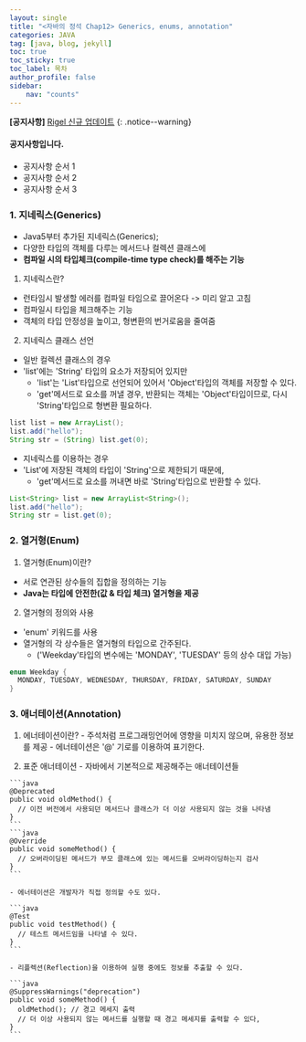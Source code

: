 ```yaml
---
layout: single
title: "<자바의 정석 Chap12> Generics, enums, annotation"
categories: JAVA
tag: [java, blog, jekyll]
toc: true
toc_sticky: true
toc_label: 목차
author_profile: false
sidebar:
    nav: "counts"
---
```


**[공지사항]** [Rigel 신규 업데이트](https://mmistakes.github.io/minimal-mistakes/docs/quick-start-guide/)
{: .notice--warning}

<div class="notice--success">
<h4>공지사항입니다.</h4>
<ul>
    <li>공지사항 순서 1</li>
    <li>공지사항 순서 2</li>
    <li>공지사항 순서 3</li>
</ul>
</div>

<h3>1. 지네릭스(Generics)</h3>

  - Java5부터 추가된 지네릭스(Generics);
  - 다양한 타입의 객체를 다루는 메서드나 컬렉션 클래스에 
  - **컴파일 시의 타입체크(compile-time type check)를 해주는 기능**

  1. 지네릭스란?
  - 런타임시 발생할 에러를 컴파일 타임으로 끌어온다 -> 미리 알고 고침
  - 컴파일시 타입을 체크해주는 기능
  - 객체의 타입 안정성을 높이고, 형변환의 번거로움을 줄여줌

  2. 지네릭스 클래스 선언       
  - 일반 컬렉션 클래스의 경우     
  - 'list'에는 'String' 타입의 요소가 저장되어 있지만 
    - 'list'는 'List'타입으로 선언되어 있어서 'Object'타입의 객체를 저장할 수 있다.
    - 'get'메서드로 요소를 꺼낼 경우, 반환되는 객체는 'Object'타입이므로,  다시 'String'타입으로 형변환 필요하다.

  ```java
  list list = new ArrayList();
  list.add("hello");
  String str = (String) list.get(0);
  ```

  - 지네릭스를 이용하는 경우
  - 'List'에 저장된 객체의 타입이 'String'으로 제한되기 때문에, 
    - 'get'메서드로 요소를 꺼내면 바로 'String'타입으로 반환할 수 있다.

  ```java
  List<String> list = new ArrayList<String>();
  list.add("hello");
  String str = list.get(0);
  ```
  
<h3>2. 열거형(Enum)</h3>

  1. 열거형(Enum)이란?
  - 서로 연관된 상수들의 집합을 정의하는 기능
  - **Java는 타입에 안전한(값 & 타입 체크) 열거형을 제공**


  2. 열거형의 정의와 사용
  - 'enum' 키워드를 사용
  - 열거형의 각 상수들은 열거형의 타입으로 간주된다.
    - ('Weekday'타입의 변수에는 'MONDAY', 'TUESDAY' 등의 상수 대입 가능)

  ```java
  enum Weekday {
    MONDAY, TUESDAY, WEDNESDAY, THURSDAY, FRIDAY, SATURDAY, SUNDAY
  }
  ```

 <h3>3. 애너테이션(Annotation)</h3>
  
  1. 에너테이션이란?
    - 주석처럼 프로그래밍언어에 영향을 미치지 않으며, 유용한 정보를 제공
    - 에너테이션은 '@' 기로를 이용하여 표기한다.

  2. 표준 애너테이션
    - 자바에서 기본적으로 제공해주는 애너테이션들

    ```java
    @Deprecated
    public void oldMethod() {
      // 이전 버전에서 사용되던 메서드나 클래스가 더 이상 사용되지 않는 것을 나타냄
    }    
    ```
    ```java
    @Override
    public void someMethod() {
      // 오버라이딩된 메서드가 부모 클래스에 있는 메서드를 오버라이딩하는지 검사
    }
    ```

    - 에너테이션은 개발자가 직접 정의할 수도 있다.

    ```java
    @Test
    public void testMethod() {
      // 테스트 메서드임을 나타낼 수 있다.
    }
    ```

    - 리플렉션(Reflection)을 이용하여 실행 중에도 정보를 추출할 수 있다.

    ```java
    @SuppressWarnings("deprecation")
    public void someMethod() {
      oldMethod(); // 경고 메세지 출력
      // 더 이상 사용되지 않는 메서드를 실행할 때 경고 메세지를 출력할 수 있다,
    }
    ```
